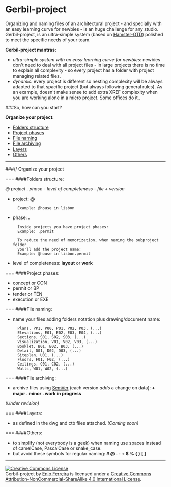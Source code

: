 Gerbil-project
==============

Organizing and naming files of an architectural project - and specially with an easy learning curve for newbies - is an huge challenge for any studio. Gerbil-project, is an ultra-simple system (based on [Hamster-GTD](http://github.com/we-build-dreams/hamster-gtd)) polished to meet the specific needs of your team.

**Gerbil-project mantras:**

- *ultra-simple system with an easy learning curve for newbies:* newbies don't need to deal with all project files - in large projects there is no time to explain all complexity - so every project has a folder with project managing related files.
- *dynamic:* every project is different so nesting complexity will be always adapted to that spacific project (but always following general rules). As an example, doesn't make sense to add extra XREF complexity when you are working alone in a micro project. Some offices do it..


###So, how can you start?

**Organize your project:**

- [Folders structure](#folders-structure)
- [Project phases](#project-phases)
- [File naming](#file-naming)
- [File archiving](#file-archiving)
- [Layers](#layers)
- [Others](#others)

---
###// Organize your project

===
####Folders structure:

*@ project . phase - level of completeness - file + version*

- project: **@**

        Example: @house in lisbon

- phase: **.**

    	Inside projects you have project phases:
        Example: .permit

        To reduce the need of memorization, when naming the subproject folder
        you'll add the project name:
        Example: @house in lisbon.permit
        
- level of completeness: **layout** or **work**        

===
####Project phases:

- concept or CON
- permit or BP
- tender or TEN
- execution or EXE
       
===
####File naming:

- name your files adding folders notation plus drawing/document name:

        Plans, PP1, P00, P01, P02, P03, (...)
        Elevations, E01, E02, E03, E04, (...)
        Sections, S01, S02, S03, (...)
        Visualization, V01, V02, V03, (...)
        Booklet, B01, B02, B03, (...)
        Detail, D01, D02, D03, (...)
        Siteplan, U01, (...)
        Floors, F01, F02, (...)
        Ceilings, C01, C02, (...)
        Walls, W01, W02, (...)

===
####File archiving:
- archive files using [SemVer](http://www.semver.org/) (each version *adds* a change on data): **+ major . minor . work in progress**

*(Under revision)*

===
####Layers:

- as defined in the dwg and ctb files attached. *(Coming soon)*

===
####Others:

- to simplify (not everybody is a geek) when naming use spaces instead of camelCase, PascalCase or snake_case.
- but avoid these symbols for regular naming: **# @ . - + $ % { } [ ]**

---
<a rel="license" href="http://creativecommons.org/licenses/by-nc-sa/4.0/"><img alt="Creative Commons License" style="border-width:0" src="https://i.creativecommons.org/l/by-nc-sa/4.0/88x31.png" /></a><br /><span xmlns:dct="http://purl.org/dc/terms/" property="dct:title">Gerbil-project</span> by <a xmlns:cc="http://creativecommons.org/ns#" href="http://enioferreira.com/" property="cc:attributionName" rel="cc:attributionURL">Enio Ferreira</a> is licensed under a <a rel="license" href="http://creativecommons.org/licenses/by-nc-sa/4.0/">Creative Commons Attribution-NonCommercial-ShareAlike 4.0 International License</a>.

